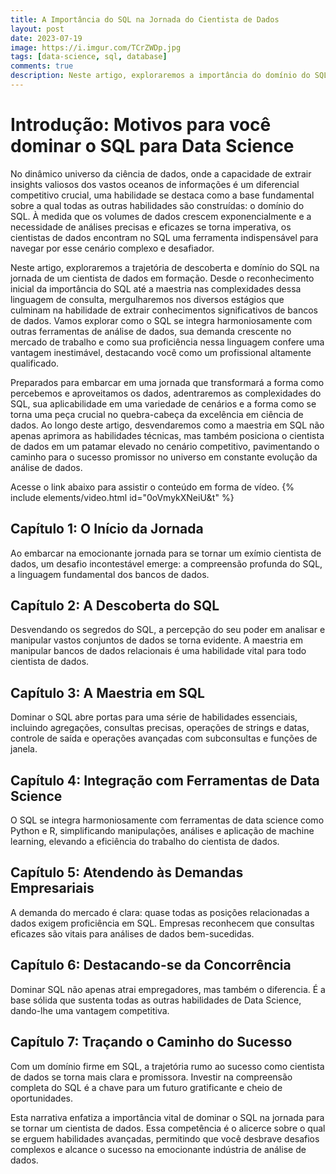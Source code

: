 ```yaml
---
title: A Importância do SQL na Jornada do Cientista de Dados
layout: post
date: 2023-07-19
image: https://i.imgur.com/TCrZWDp.jpg
tags: [data-science, sql, database]
comments: true
description: Neste artigo, exploraremos a importância do domínio do SQL na jornada do cientista de dados, desde sua aplicação prática na manipulação de dados até seu papel como alicerce para análises avançadas e insights valiosos.
---
```


# Introdução: Motivos para você dominar o SQL para Data Science
No dinâmico universo da ciência de dados, onde a capacidade de extrair insights valiosos dos vastos oceanos de informações é um diferencial competitivo crucial, uma habilidade se destaca como a base fundamental sobre a qual todas as outras habilidades são construídas: o domínio do SQL. À medida que os volumes de dados crescem exponencialmente e a necessidade de análises precisas e eficazes se torna imperativa, os cientistas de dados encontram no SQL uma ferramenta indispensável para navegar por esse cenário complexo e desafiador.

Neste artigo, exploraremos a trajetória de descoberta e domínio do SQL na jornada de um cientista de dados em formação. Desde o reconhecimento inicial da importância do SQL até a maestria nas complexidades dessa linguagem de consulta, mergulharemos nos diversos estágios que culminam na habilidade de extrair conhecimentos significativos de bancos de dados. Vamos explorar como o SQL se integra harmoniosamente com outras ferramentas de análise de dados, sua demanda crescente no mercado de trabalho e como sua proficiência nessa linguagem confere uma vantagem inestimável, destacando você como um profissional altamente qualificado.

Preparados para embarcar em uma jornada que transformará a forma como percebemos e aproveitamos os dados, adentraremos as complexidades do SQL, sua aplicabilidade em uma variedade de cenários e a forma como se torna uma peça crucial no quebra-cabeça da excelência em ciência de dados. Ao longo deste artigo, desvendaremos como a maestria em SQL não apenas aprimora as habilidades técnicas, mas também posiciona o cientista de dados em um patamar elevado no cenário competitivo, pavimentando o caminho para o sucesso promissor no universo em constante evolução da análise de dados.

Acesse o link abaixo para assistir o conteúdo em forma de vídeo.
{% include elements/video.html id="0oVmykXNeiU&t" %}

## Capítulo 1: O Início da Jornada

Ao embarcar na emocionante jornada para se tornar um exímio cientista de dados, um desafio incontestável emerge: a compreensão profunda do SQL, a linguagem fundamental dos bancos de dados.

## Capítulo 2: A Descoberta do SQL

Desvendando os segredos do SQL, a percepção do seu poder em analisar e manipular vastos conjuntos de dados se torna evidente. A maestria em manipular bancos de dados relacionais é uma habilidade vital para todo cientista de dados.

## Capítulo 3: A Maestria em SQL

Dominar o SQL abre portas para uma série de habilidades essenciais, incluindo agregações, consultas precisas, operações de strings e datas, controle de saída e operações avançadas com subconsultas e funções de janela.

## Capítulo 4: Integração com Ferramentas de Data Science

O SQL se integra harmoniosamente com ferramentas de data science como Python e R, simplificando manipulações, análises e aplicação de machine learning, elevando a eficiência do trabalho do cientista de dados.

## Capítulo 5: Atendendo às Demandas Empresariais

A demanda do mercado é clara: quase todas as posições relacionadas a dados exigem proficiência em SQL. Empresas reconhecem que consultas eficazes são vitais para análises de dados bem-sucedidas.

## Capítulo 6: Destacando-se da Concorrência

Dominar SQL não apenas atrai empregadores, mas também o diferencia. É a base sólida que sustenta todas as outras habilidades de Data Science, dando-lhe uma vantagem competitiva.

## Capítulo 7: Traçando o Caminho do Sucesso

Com um domínio firme em SQL, a trajetória rumo ao sucesso como cientista de dados se torna mais clara e promissora. Investir na compreensão completa do SQL é a chave para um futuro gratificante e cheio de oportunidades.

Esta narrativa enfatiza a importância vital de dominar o SQL na jornada para se tornar um cientista de dados. Essa competência é o alicerce sobre o qual se erguem habilidades avançadas, permitindo que você desbrave desafios complexos e alcance o sucesso na emocionante indústria de análise de dados.